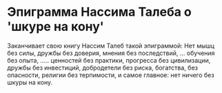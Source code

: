 # Эпиграмма Нассима Талеба о 'шкуре на кону'

Заканчивает свою книгу Нассим Талеб такой эпиграммой:
Нет мышц без силы,
дружбы без доверия,
мнения без последствий,
…
обучения без опыта,
…..
ценностей без практики,
прогресса без цивилизации,
дружбы без инвестиций,
добродетели без риска,
богатства, без опасности,
религии без терпимости,
и самое главное:
нет ничего без шкуры на кону.
